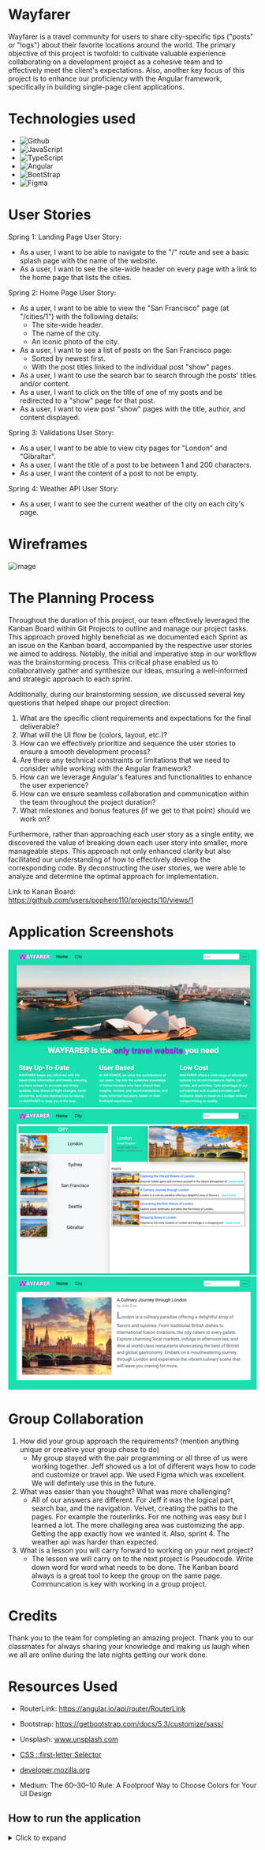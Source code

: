 # Wayfarer

Wayfarer is a travel community for users to share city-specific tips ("posts" or "logs") about their favorite locations around the world. The primary objective of this project is twofold: to cultivate valuable experience collaborating on a development project as a cohesive team and to effectively meet the client's expectations. Also, another key focus of this project is to enhance our proficiency with the Angular framework, specifically in building single-page client applications.

# Technologies used

- ![Github](https://img.shields.io/badge/GitHub-100000?style=for-the-badge&logo=github&logoColor=white)
- ![JavaScript](https://img.shields.io/badge/JavaScript-F7DF1E?style=for-the-badge&logo=javascript&logoColor=black)
- ![TypeScript](https://img.shields.io/badge/TypeScript-007ACC?style=for-the-badge&logo=typescript&logoColor=white)
- ![Angular](https://img.shields.io/badge/Angular-DD0031?style=for-the-badge&logo=angular&logoColor=white)
- ![BootStrap](https://img.shields.io/badge/Bootstrap-563D7C?style=for-the-badge&logo=bootstrap&logoColor=white)
- ![Figma](https://img.shields.io/badge/Figma-F24E1E?style=for-the-badge&logo=figma&logoColor=white)

# User Stories

Spring 1: Landing Page
User Story:

- As a user, I want to be able to navigate to the "/" route and see a basic splash page with the name of the website.
- As a user, I want to see the site-wide header on every page with a link to the home page that lists the cities.

Spring 2: Home Page
User Story:

- As a user, I want to be able to view the "San Francisco" page (at "/cities/1") with the following details:
  - The site-wide header.
  - The name of the city.
  - An iconic photo of the city.
- As a user, I want to see a list of posts on the San Francisco page:
  - Sorted by newest first.
  - With the post titles linked to the individual post "show" pages.
- As a user, I want to use the search bar to search through the posts' titles and/or content.
- As a user, I want to click on the title of one of my posts and be redirected to a "show" page for that post.
- As a user, I want to view post "show" pages with the title, author, and content displayed.

Spring 3: Validations
User Story:

- As a user, I want to be able to view city pages for "London" and "Gibraltar".
- As a user, I want the title of a post to be between 1 and 200 characters.
- As a user, I want the content of a post to not be empty.

Spring 4: Weather API
User Story:

- As a user, I want to see the current weather of the city on each city's page.

# Wireframes

![image](https://github.com/pophero110/Wayfarer---Group-Project/assets/124539081/712dd0bd-7934-4ecb-9666-a089650b4281)

# The Planning Process

Throughout the duration of this project, our team effectively leveraged the Kanban Board within Git Projects to outline and manage our project tasks. This approach proved highly beneficial as we documented each Sprint as an issue on the Kanban board, accompanied by the respective user stories we aimed to address. Notably, the initial and imperative step in our workflow was the brainstorming process. This critical phase enabled us to collaboratively gather and synthesize our ideas, ensuring a well-informed and strategic approach to each sprint.

Additionally, during our brainstorming session, we discussed several key questions that helped shape our project direction:

1. What are the specific client requirements and expectations for the final deliverable?
2. What will the UI flow be (colors, layout, etc.)?
3. How can we effectively prioritize and sequence the user stories to ensure a smooth development process?
4. Are there any technical constraints or limitations that we need to consider while working with the Angular framework?
5. How can we leverage Angular's features and functionalities to enhance the user experience?
6. How can we ensure seamless collaboration and communication within the team throughout the project duration?
7. What milestones and bonus features (if we get to that point) should we work on?

Furthermore, rather than approaching each user story as a single entity, we discovered the value of breaking down each user story into smaller, more manageable steps. This approach not only enhanced clarity but also facilitated our understanding of how to effectively develop the corresponding code. By deconstructing the user stories, we were able to analyze and determine the optimal approach for implementation.

Link to Kanan Board: https://github.com/users/pophero110/projects/10/views/1

# Application Screenshots

![landing-page](./src/assets/resource/landing-page.png)
![city-page](./src/assets/resource/city-page.png)
![post-page](./src/assets/resource/post-page.png)

# Group Collaboration

1. How did your group approach the requirements? (mention anything unique or creative your group chose to do)
   - My group stayed with the pair programming or all three of us were working together. Jeff showed us a lot of different ways how to code and customize or travel app. We used Figma which was excellent. We will defintely use this in the future.
2. What was easier than you thought? What was more challenging?
   - All of our answers are different. For Jeff it was the logical part, search bar, and the navigation. Velvet, creating the paths to the pages. For example the routerlinks. For me nothing was easy but I learned a lot. The more challeging area was customizing the app. Getting the app exactly how we wanted it. Also, sprint 4. The weather api was harder than expected.
3. What is a lesson you will carry forward to working on your next project?
   - The lesson we will carry on to the next project is Pseudocode. Write down word for word what needs to be done. The Kanban board always is a great tool to keep the group on the same page. Communcation is key with working in a group project.

# Credits

Thank you to the team for completing an amazing project. Thank you to our classmates for always sharing your knowledge and making us laugh when we all are online during the late nights getting our work done.

# Resources Used

- RouterLink: https://angular.io/api/router/RouterLink

- Bootstrap: https://getbootstrap.com/docs/5.3/customize/sass/

- Unsplash: www.unsplash.com

- [CSS ::first-letter Selector](https://www.w3schools.com/cssref/sel_firstletter.php#:~:text=The%20%3A%3Afirst%2Dletter%20selector,color%20properties)

- [developer.mozilla.org](https://developer.mozilla.org/en-US/docs/Web/CSS/Using_CSS_custom_properties)

- Medium: The 60–30–10 Rule: A Foolproof Way to Choose Colors for Your UI Design

## How to run the application

<details>
    <summary>Click to expand</summary>

## Development server

Run `ng serve` for a dev server. Navigate to `http://localhost:4200/`. The application will automatically reload if you change any of the source files.

## Code scaffolding

Run `ng generate component component-name` to generate a new component. You can also use `ng generate directive|pipe|service|class|guard|interface|enum|module`.

## Build

Run `ng build` to build the project. The build artifacts will be stored in the `dist/` directory.

## Running unit tests

Run `ng test` to execute the unit tests via [Karma](https://karma-runner.github.io).

## Running end-to-end tests

Run `ng e2e` to execute the end-to-end tests via a platform of your choice. To use this command, you need to first add a package that implements end-to-end testing capabilities.

